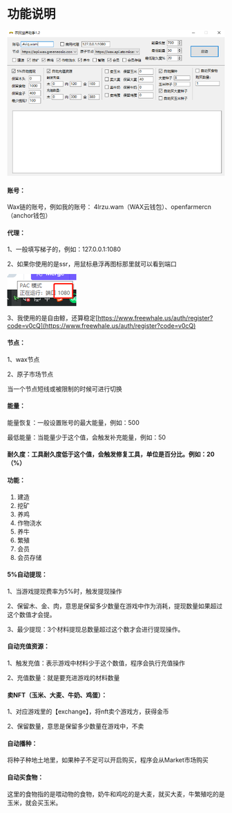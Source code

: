 # 功能说明

![](.gitbook/assets/image.png)

#### 账号：

Wax链的账号，例如我的账号： 4lrzu.wam（WAX云钱包）、openfarmercn（anchor钱包）

#### 代理：

1、一般填写梯子的，例如：127.0.0.1:1080

2、如果你使用的是ssr，用鼠标悬浮再图标那里就可以看到端口

![](<.gitbook/assets/image (1).png>)

3、我使用的是自由鲸，还算稳定[https://www.freewhale.us/auth/register?code=v0cQ](https://www.freewhale.us/auth/register?code=v0cQ)

#### 节点：

1、wax节点

2、原子市场节点

当一个节点短线或被限制的时候可进行切换

#### 能量：

能量恢复：一般设置账号的最大能量，例如：500

最低能量：当能量少于这个值，会触发补充能量，例如：50

#### 耐久度：工具耐久度低于这个值，会触发修复工具，单位是百分比。例如：20 （%）

#### 功能：

1. 建造
2. 挖矿
3. 养鸡
4. 作物浇水
5. 养牛
6. 繁殖
7. 会员
8. 会员存储

#### 5%自动提现：

1、当游戏提现费率为5%时，触发提现操作

2、保留木、金、肉，意思是保留多少数量在游戏中作为消耗，提现数量如果超过这个数值才会提。

3、最少提现：3个材料提现总数量超过这个数才会进行提现操作。

#### 自动充值资源：

1、触发充值：表示游戏中材料少于这个数值，程序会执行充值操作

2、充值数量：就是要充进游戏的材料数量

#### 卖NFT（玉米、大麦、牛奶、鸡蛋）：

1、对应游戏里的【exchange】，将nft卖个游戏方，获得金币

2、保留数量，意思是保留多少数量在游戏中，不卖

#### 自动播种：

将种子种地土地里，如果种子不足可以开启购买，程序会从Market市场购买

#### 自动买食物：

这里的食物指的是喂动物的食物，奶牛和鸡吃的是大麦，就买大麦，牛繁殖吃的是玉米，就会买玉米。



